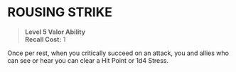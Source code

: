 # ROUSING STRIKE

> **Level 5 Valor Ability**  
> **Recall Cost:** 1

Once per rest, when you critically succeed on an attack, you and allies who can see or hear you can clear a Hit Point or 1d4 Stress.